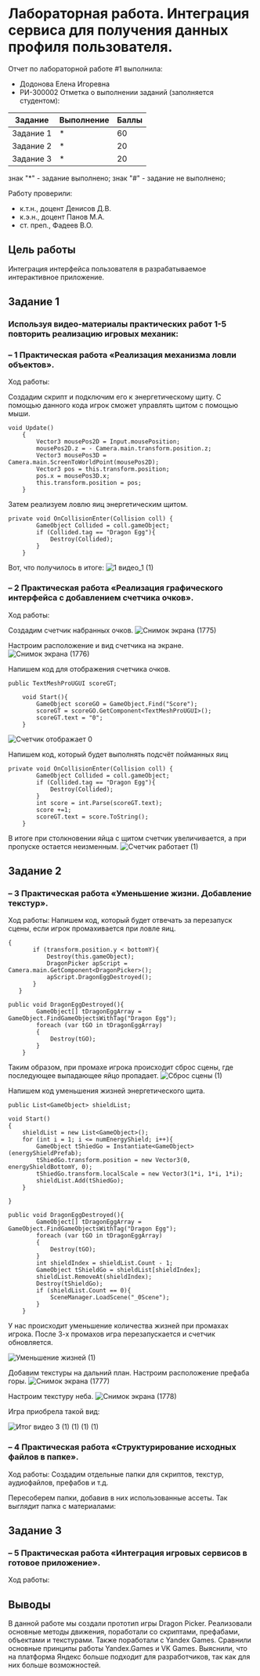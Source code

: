 # Лабораторная работа. Интеграция сервиса для получения данных профиля пользователя.
Отчет по лабораторной работе #1 выполнила:
- Додонова Елена Игоревна
- РИ-300002
Отметка о выполнении заданий (заполняется студентом):

| Задание | Выполнение | Баллы |
| ------ | ------ | ------ |
| Задание 1 | * | 60 |
| Задание 2 | * | 20 |
| Задание 3 | * | 20 |

знак "*" - задание выполнено; знак "#" - задание не выполнено;

Работу проверили:
- к.т.н., доцент Денисов Д.В.
- к.э.н., доцент Панов М.А.
- ст. преп., Фадеев В.О.

## Цель работы
Интеграция интерфейса пользователя в разрабатываемое интерактивное приложение.

## Задание 1
### Используя видео-материалы практических работ 1-5 повторить реализацию игровых механик:
### – 1 Практическая работа «Реализация механизма ловли объектов».
Ход работы:

Создадим скрипт и подключим его к энергетическому щиту. С помощью данного кода игрок сможет управлять щитом с помощью мыши.

```
void Update()
    {
        Vector3 mousePos2D = Input.mousePosition;
        mousePos2D.z = - Camera.main.transform.position.z;
        Vector3 mousePos3D = Camera.main.ScreenToWorldPoint(mousePos2D);
        Vector3 pos = this.transform.position;
        pos.x = mousePos3D.x;
        this.transform.position = pos;
    }
```

Затем реализуем ловлю яиц энергетическим щитом.

```
private void OnCollisionEnter(Collision coll) {
        GameObject Collided = coll.gameObject;
        if (Collided.tag == "Dragon Egg"){
            Destroy(Collided);
        }
    }
```
Вот, что получилось в итоге:
![1 видео_1 (1)](https://user-images.githubusercontent.com/90499063/197333309-2f12a0c8-63cd-4312-9be1-fbe349844ec4.gif)

### – 2 Практическая работа «Реализация графического интерфейса с добавлением счетчика очков».
Ход работы:

Создадим счетчик набранных очков.
![Снимок экрана (1775)](https://user-images.githubusercontent.com/90499063/197333330-ce28f442-b85e-46f7-8991-549b5799c0b8.png)

Настроим расположение и вид счетчика на экране.
![Снимок экрана (1776)](https://user-images.githubusercontent.com/90499063/197333354-648aad9a-cbb5-4c43-ad3c-66218cafdb31.png)

Напишем код для отображения счетчика очков.

```
public TextMeshProUGUI scoreGT;

    void Start(){
        GameObject scoreGO = GameObject.Find("Score");
        scoreGT = scoreGO.GetComponent<TextMeshProUGUI>();
        scoreGT.text = "0";
    }
```
![Счетчик отображает 0](https://user-images.githubusercontent.com/90499063/197333381-24b5eec4-3ec6-4ed7-87bd-d7cc69014b78.JPG)

Напишем код, который будет выполнять подсчёт пойманных яиц
```
private void OnCollisionEnter(Collision coll) {
        GameObject Collided = coll.gameObject;
        if (Collided.tag == "Dragon Egg"){
            Destroy(Collided);
        }
        int score = int.Parse(scoreGT.text);
        score +=1;
        scoreGT.text = score.ToString();
    }
 ```
 В итоге при столкновении яйца с щитом счетчик увеличивается, а при пропуске остается неизменным.
 ![Счетчик работает (1)](https://user-images.githubusercontent.com/90499063/197333450-82e2fd45-c727-4063-a55b-af1865b6ab1b.gif)

## Задание 2
### – 3 Практическая работа «Уменьшение жизни. Добавление текстур».
Ход работы:
Напишем код, который будет отвечать за перезапуск сцены, если игрок промахивается при ловле яиц.

 ```
{
        if (transform.position.y < bottomY){
            Destroy(this.gameObject);
            DragonPicker apScript = Camera.main.GetComponent<DragonPicker>();
            apScript.DragonEggDestroyed();
        }
    }
```

```
public void DragonEggDestroyed(){
        GameObject[] tDragonEggArray = GameObject.FindGameObjectsWithTag("Dragon Egg");
        foreach (var tGO in tDragonEggArray)
        {
            Destroy(tGO);
        }
    }
```
Таким образом, при промахе игрока происходит сброс сцены, где последующее выпадающее яйцо пропадает.
![Сброс сцены (1)](https://user-images.githubusercontent.com/90499063/197333475-480f1728-e38f-4ef9-9e51-70759d4aa0bf.gif)

Напишем код уменьшения жизней энергетического щита.
```
public List<GameObject> shieldList;

void Start()
{
    shieldList = new List<GameObject>();
    for (int i = 1; i <= numEnergyShield; i++){
        GameObject tShiedGo = Instantiate<GameObject>(energyShieldPrefab);
        tShiedGo.transform.position = new Vector3(0, energyShieldBottomY, 0);
        tShiedGo.transform.localScale = new Vector3(1*i, 1*i, 1*i);
        shieldList.Add(tShiedGo);
    }
        
}

public void DragonEggDestroyed(){
        GameObject[] tDragonEggArray = GameObject.FindGameObjectsWithTag("Dragon Egg");
        foreach (var tGO in tDragonEggArray)
        {
            Destroy(tGO);
        }
        int shieldIndex = shieldList.Count - 1;
        GameObject tShieldGo = shieldList[shieldIndex];
        shieldList.RemoveAt(shieldIndex);
        Destroy(tShieldGo);
        if (shieldList.Count == 0){
            SceneManager.LoadScene("_0Scene");
        }
    }
```
У нас происходит уменьшение количества жизней при промахах игрока. После 3-х промахов игра перезапускается и счетчик обновляется.

![Уменьшение жизней (1)](https://user-images.githubusercontent.com/90499063/197335806-0b733a45-ff5b-46eb-8c30-a8ccf8e16201.gif)


Добавим текстуры на дальний план. 
Настроим расположение префаба горы.
![Снимок экрана (1777)](https://user-images.githubusercontent.com/90499063/197335791-225e0b9c-0641-4c05-8f96-0bfacaf4541a.png)

Настроим текстуру неба.
![Снимок экрана (1778)](https://user-images.githubusercontent.com/90499063/197335793-b227ed03-20a4-4cd6-86f5-9aea67fd7665.png)

Игра приобрела такой вид:

![Итог видео 3 (1) (1) (1) (1)](https://user-images.githubusercontent.com/90499063/197336477-0313c853-9bc1-4f18-8e1a-0915cf7fbadd.gif)


### – 4 Практическая работа «Структурирование исходных файлов в папке».
Ход работы:
Создадим отдельные папки для скриптов, текстур, аудиофайлов, префабов и т.д.

Пересоберем папки, добавив в них использованные ассеты.
Так выглядит папка с материалами:






## Задание 3
### – 5 Практическая работа «Интеграция игровых сервисов в готовое приложение».
Ход работы:





## Выводы
В данной работе мы создали прототип игры Dragon Picker. Реализовали основные методы движения, поработали со скриптами, префабами, объектами и текстурами. Также поработали с Yandex Games. Сравнили основные принципы работы Yandex.Games и VK Games. Выяснили, что на платформа Яндекс больше подходит для разработчиков, так как для них больше возможностей.
